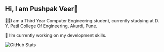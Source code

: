 ## Hi, I am Pushpak Veer👋

👨‍🎓I am a Third Year Computer Engineering student, currently studying at D. Y. Patil College Of Engineering, Akurdi, Pune.

🔭 I’m currently working on my development skills.


![GitHub Stats](https://github-readme-stats.vercel.app/api?username=pushpakveer&theme=orange)



<!--
**pushpakveer/pushpakveer** is a ✨ _special_ ✨ repository because its `README.md` (this file) appears on your GitHub profile.

Here are some ideas to get you started:

- 🔭 I’m currently working on ...
- 🌱 I’m currently learning ...
- 👯 I’m looking to collaborate on ...
- 🤔 I’m looking for help with ...
- 💬 Ask me about ...
- 📫 How to reach me: ...
- 😄 Pronouns: ...
- ⚡ Fun fact: ...
-->
